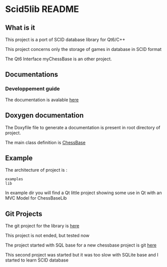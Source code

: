 # Scid5lib README


## What is it


This project is a port of SCID database library for Qt6/C++

This project concerns only the storage of games in database in 
SCID format

The Qt6 Interface myChessBase is an other project. 

## Documentations

### Developpement guide

The documentation is avalable [here](https://gillesmaire.github.io/mychessbaselib/index.html)

## Doxygen documentation 

The Doxyfile file to generate a documentation is present in root directory of project.

The main class definition is [ChessBase](https://gillesmaire.github.io/mychessbaselib/class_chess_base.html)

## Example 

The architecture of project is :

~~~
examples 
lib
~~~

In example dir you will find a Qt little project showing some use in Qt with an MVC Model for ChessBaseLib

## Git Projects

The git project  for the library is  [here](https://github.com/gillesmaire/mychessbaselib)

This project is not ended, but tested now 


The project started with SQL base for a new chessbase project is git [here](https://github.com/gillesmaire/myChessBase)

This second project was started but it was too slow with SQLite base and I started to learn SCID database 
















